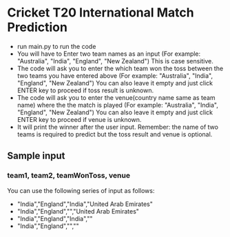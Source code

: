 # Cricket T20 International Match Prediction

- run main.py to run the code
- You will have to Enter two team names as an input (For example: "Australia", "India", "England", "New Zealand") This is case sensitive.
- The code will ask you to enter the which team won the toss between the two teams you have entered above (For example: "Australia", "India", "England", "New Zealand") You can also leave it empty and just click ENTER key to proceed if toss result is unknown.
- The code will ask you to enter the venue(country name same as team name) where the the match is played (For example: "Australia", "India", "England", "New Zealand") You can also leave it empty and just click ENTER key to proceed if venue is unknown.
- It will print the winner after the user input. Remember: the name of two teams is required to predict but the toss result and venue is optional.

## Sample input
### team1, team2, teamWonToss, venue
You can use the following series of input as follows:
- "India","England","India","United Arab Emirates"
- "India","England","","United Arab Emirates"
- "India","England","India",""
- "India","England","",""

